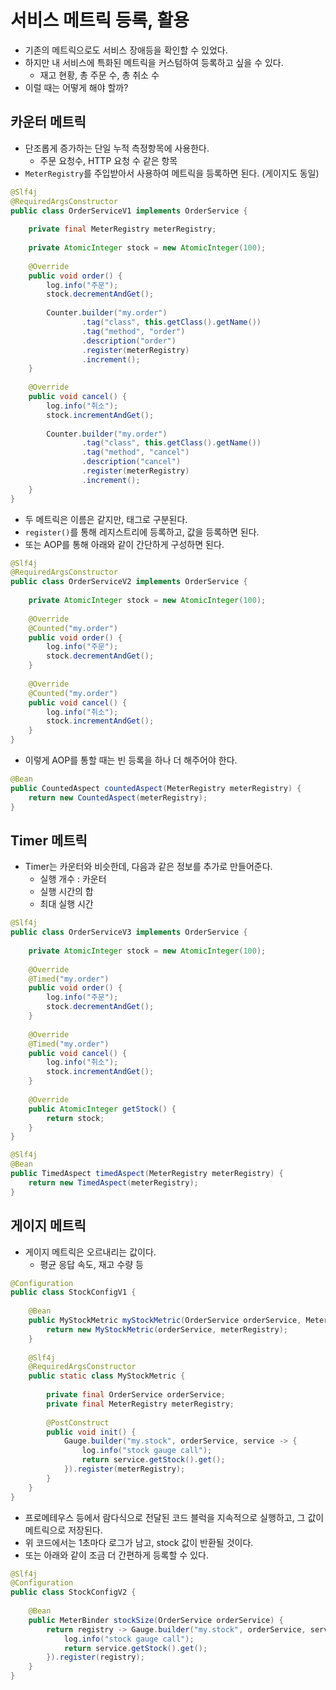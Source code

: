 # 서비스 메트릭 등록, 활용

- 기존의 메트릭으로도 서비스 장애등을 확인할 수 있었다.
- 하지만 내 서비스에 특화된 메트릭을 커스텀하여 등록하고 싶을 수 있다.
  - 재고 현황, 총 주문 수, 총 취소 수
- 이럴 때는 어떻게 해야 할까?

## 카운터 메트릭

- 단조롭게 증가하는 단일 누적 측정항목에 사용한다.
  - 주문 요청수, HTTP 요청 수 같은 항목
- `MeterRegistry`를 주입받아서 사용하여 메트릭을 등록하면 된다. (게이지도 동일)

```java
@Slf4j
@RequiredArgsConstructor
public class OrderServiceV1 implements OrderService {
    
    private final MeterRegistry meterRegistry;
    
    private AtomicInteger stock = new AtomicInteger(100);
    
    @Override
    public void order() {
        log.info("주문");
        stock.decrementAndGet();
        
        Counter.builder("my.order")
                .tag("class", this.getClass().getName())
                .tag("method", "order")
                .description("order")
                .register(meterRegistry)
                .increment();
    }
    
    @Override
    public void cancel() {
        log.info("취소");
        stock.incrementAndGet();
        
        Counter.builder("my.order")
                .tag("class", this.getClass().getName())
                .tag("method", "cancel")
                .description("cancel")
                .register(meterRegistry)
                .increment();
    }
}
```

- 두 메트릭은 이름은 같지만, 태그로 구분된다.
- `register()`를 통해 레지스트리에 등록하고, 값을 등록하면 된다.
- 또는 AOP를 통해 아래와 같이 간단하게 구성하면 된다.

```java
@Slf4j
@RequiredArgsConstructor
public class OrderServiceV2 implements OrderService {
    
    private AtomicInteger stock = new AtomicInteger(100);
    
    @Override
    @Counted("my.order")
    public void order() {
        log.info("주문");
        stock.decrementAndGet();
    }
    
    @Override
    @Counted("my.order")
    public void cancel() {
        log.info("취소");
        stock.incrementAndGet();
    }
}
```

- 이렇게 AOP를 통할 때는 빈 등록을 하나 더 해주어야 한다.

```java
@Bean
public CountedAspect countedAspect(MeterRegistry meterRegistry) {
    return new CountedAspect(meterRegistry);
}
```

## Timer 메트릭

- Timer는 카운터와 비슷한데, 다음과 같은 정보를 추가로 만들어준다.
  - 실행 개수 : 카운터
  - 실행 시간의 합
  - 최대 실행 시간

```java
@Slf4j
public class OrderServiceV3 implements OrderService {
    
    private AtomicInteger stock = new AtomicInteger(100);
    
    @Override
    @Timed("my.order")
    public void order() {
        log.info("주문");
        stock.decrementAndGet();
    }
    
    @Override
    @Timed("my.order")
    public void cancel() {
        log.info("취소");
        stock.incrementAndGet();
    }
    
    @Override
    public AtomicInteger getStock() {
        return stock;
    }
}
```

```java
@Slf4j
@Bean
public TimedAspect timedAspect(MeterRegistry meterRegistry) {
    return new TimedAspect(meterRegistry);
}
```

## 게이지 메트릭

- 게이지 메트릭은 오르내리는 값이다.
  - 평균 응답 속도, 재고 수량 등

```java
@Configuration
public class StockConfigV1 {
    
    @Bean
    public MyStockMetric myStockMetric(OrderService orderService, MeterRegistry meterRegistry) {
        return new MyStockMetric(orderService, meterRegistry);
    }
    
    @Slf4j
    @RequiredArgsConstructor
    public static class MyStockMetric {
        
        private final OrderService orderService;
        private final MeterRegistry meterRegistry;
        
        @PostConstruct
        public void init() {
            Gauge.builder("my.stock", orderService, service -> {
                log.info("stock gauge call");
                return service.getStock().get();
            }).register(meterRegistry);
        }
    }
}
```

- 프로메테우스 등에서 람다식으로 전달된 코드 블럭을 지속적으로 실행하고, 그 값이 메트릭으로 저장된다.
- 위 코드에서는 1초마다 로그가 남고, stock 값이 반환될 것이다.
- 또는 아래와 같이 조금 더 간편하게 등록할 수 있다.

```java
@Slf4j
@Configuration
public class StockConfigV2 {
    
    @Bean
    public MeterBinder stockSize(OrderService orderService) {
        return registry -> Gauge.builder("my.stock", orderService, service -> {
            log.info("stock gauge call");
            return service.getStock().get();
        }).register(registry);
    }
}
```
